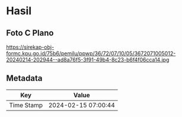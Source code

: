 # Hasil

## Foto C Plano

https://sirekap-obj-formc.kpu.go.id/75b6/pemilu/ppwp/36/72/07/10/05/3672071005012-20240214-202944--ad8a76f5-3f91-49b4-8c23-b6f4f06cca14.jpg


## Metadata

| Key        | Value               |
| ---------- | ------------------- |
| Time Stamp | 2024-02-15 07:00:44 |



